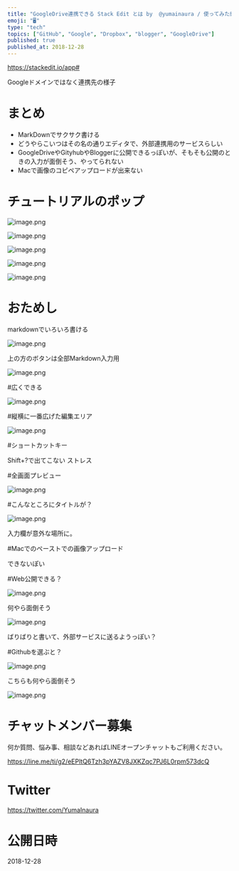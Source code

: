 ```yaml
---
title: "GoogleDrive連携できる Stack Edit とは by  @yumainaura / 使ってみた感想 /  Markdownエデ"
emoji: "🖥"
type: "tech"
topics: ["GitHub", "Google", "Dropbox", "blogger", "GoogleDrive"]
published: true
published_at: 2018-12-28
---
```



https://stackedit.io/app#

Googleドメインではなく連携先の様子

# まとめ

- MarkDownでサクサク書ける
- どうやらこいつはその名の通りエディタで、外部連携用のサービスらしい
- GoogleDriveやGityhubやBloggerに公開できるっぽいが、そもそも公開のときの入力が面倒そう、やってられない
- Macで画像のコピペアップロードが出来ない


# チュートリアルのポップ

![image.png](https://qiita-image-store.s3.amazonaws.com/0/89618/4d758cd9-59ed-60d2-4c1e-ca3633c777b8.png)

![image.png](https://qiita-image-store.s3.amazonaws.com/0/89618/e6bc2744-390f-26f5-75fb-05766e88d0cb.png)

![image.png](https://qiita-image-store.s3.amazonaws.com/0/89618/9782a290-5263-c894-db93-0d8116cd8e05.png)

![image.png](https://qiita-image-store.s3.amazonaws.com/0/89618/82969db2-0e88-df98-a31b-d1bb3c2efb52.png)

![image.png](https://qiita-image-store.s3.amazonaws.com/0/89618/363bf959-3dd5-8d92-6cda-d9b91723be61.png)

# おためし

markdownでいろいろ書ける

![image.png](https://qiita-image-store.s3.amazonaws.com/0/89618/0728f411-422a-60e4-13cc-d7bbec9d4d88.png)

上の方のボタンは全部Markdown入力用

![image.png](https://qiita-image-store.s3.amazonaws.com/0/89618/e91bec5d-f1f7-2737-cede-2ca926116649.png)

#広くできる

![image.png](https://qiita-image-store.s3.amazonaws.com/0/89618/c0a4db3b-dc67-501b-bbb9-d06e193f3099.png)

#縦横に一番広げた編集エリア

![image.png](https://qiita-image-store.s3.amazonaws.com/0/89618/e6bf3ac9-3f8f-fdf0-8688-34fd0000a1d3.png)

#ショートカットキー

Shift+?で出てこない
ストレス

#全画面プレビュー

![image.png](https://qiita-image-store.s3.amazonaws.com/0/89618/7c07c97a-dc35-8550-f7d1-d17b8512beb7.png)

#こんなところにタイトルが？

![image.png](https://qiita-image-store.s3.amazonaws.com/0/89618/581d9049-5408-dcf7-ded4-06f3159b5f5e.png)

入力欄が意外な場所に。

#Macでのペーストでの画像アップロード

できないぽい

#Web公開できる？

![image.png](https://qiita-image-store.s3.amazonaws.com/0/89618/39c18272-4a89-5490-3940-084b38b84fb0.png)

何やら面倒そう

![image.png](https://qiita-image-store.s3.amazonaws.com/0/89618/cc7797dd-7bf1-0a69-238b-c0d728e6acc7.png)

ばりばりと書いて、外部サービスに送るようっぽい？

#Githubを選ぶと？

![image.png](https://qiita-image-store.s3.amazonaws.com/0/89618/80eb2c99-3a76-f3b3-b11c-c785d47d1e5e.png)

こちらも何やら面倒そう

![image.png](https://qiita-image-store.s3.amazonaws.com/0/89618/cb390748-8165-9371-168a-3059e3d54321.png)








<!-- Update From Qiita API -->

# チャットメンバー募集


何か質問、悩み事、相談などあればLINEオープンチャットもご利用ください。

https://line.me/ti/g2/eEPltQ6Tzh3pYAZV8JXKZqc7PJ6L0rpm573dcQ





# Twitter


https://twitter.com/YumaInaura


<!-- Update From Qiita API -->



# 公開日時

2018-12-28
